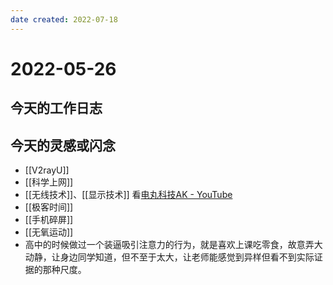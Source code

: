 ```yaml
---
date created: 2022-07-18
---
```


# 2022-05-26

## 今天的工作日志

## 今天的灵感或闪念

- [[V2rayU]]
- [[科学上网]]
- [[无线技术]]、[[显示技术]] 看[电丸科技AK - YouTube](https://www.youtube.com/c/AkilaZhang)
- [[极客时间]]
- [[手机碎屏]]
- [[无氧运动]]
- 高中的时候做过一个装逼吸引注意力的行为，就是喜欢上课吃零食，故意弄大动静，让身边同学知道，但不至于太大，让老师能感觉到异样但看不到实际证据的那种尺度。
